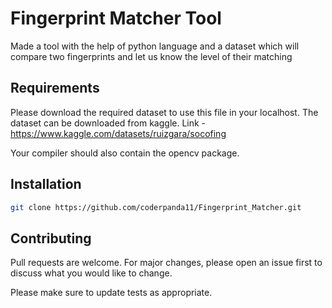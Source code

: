 # Fingerprint Matcher Tool

Made a tool with the help of python language and a dataset which will compare two fingerprints and let us know the level of their matching

## Requirements
Please download the required dataset to use this file in your localhost. 
The dataset can be downloaded from kaggle. 
Link - https://www.kaggle.com/datasets/ruizgara/socofing

Your compiler should also contain the opencv package.

## Installation

```bash
git clone https://github.com/coderpanda11/Fingerprint_Matcher.git
```

## Contributing

Pull requests are welcome. For major changes, please open an issue first
to discuss what you would like to change.

Please make sure to update tests as appropriate.
